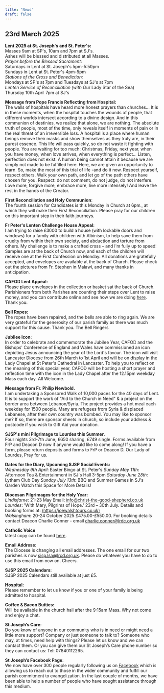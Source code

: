 ```yaml
---
title: "News"
draft: false
---
```

## 23rd March 2025

**Lent 2025 at St. Joseph's and St. Peter's:**  
Masses 9am at SP's, 10am and 7pm at SJ's.  
Ashes will be blessed and distributed at all Masses.  
*Prayer before the Blessed Sacrament:*  
Saturdays in Lent at St. Joseph's 5pm-5:50pm  
Sundays in Lent at St. Peter's 4pm-5pm  
*Stations of the Cross and Benediction:*  
Mondays at SP's at 7pm and Tuesdays at SJ's at 7pm  
*Lenten Service of Reconciliation (with O*ur Lady Star of the Sea)  
Thursday 10th April 7pm at SJ's  

**Message from Pope Francis Reflecting from Hospital:**  
The walls of hospitals have heard more honest prayers than churches... It is in these moments, when the hospital touches the wounds of people, that different worlds intersect according to a divine design. And in this communion of destinies, we realize that alone, we are nothing. The absolute truth of people, most of the time, only reveals itself in moments of pain or in the real threat of an irreversible loss. A hospital is a place where human beings remove their masks and show themselves as they truly are, in their purest essence. This life will pass quickly, so do not waste it fighting with people. You are waiting for too much: Christmas, Friday, next year, when you have money, when love arrives, when everything is perfect... Listen, perfection does not exist. A human being cannot attain it because we are simply not made to be fulfilled here. Here, we are given an opportunity to learn. So, make the most of this trial of life -and do it now. Respect yourself, respect others. Walk your own path, and let go of the path others have chosen for you. Respect: do not comment, do not judge, do not interfere. Love more, forgive more, embrace more, live more intensely! And leave the rest in the hands of the Creator.

**First Reconciliation and Holy Communion:**  
The fourth session for Candidates is this Monday in Church at 6pm., at which they will make their First Reconciliation. Please pray for our children on this important step in their faith journeys.

**Fr Peter's Lenten Challenge House Appeal:**  
I am trying to raise £3000 to build a house (with lockable doors and windows) for a family with children with Albinism, to help save them from cruelty from within their own society, and abduction and torture from others. My challenge is to make a crafted cross – and I'm fully up to speed! Samples are at the back of Church now, and each of the children will receive one at the First Confession on Monday. All donations are gratefully accepted, and envelopes are available at the back of Church. Please check out the pictures from Fr. Stephen in Malawi, and many thanks in anticipation.  

**CAFOD Lent Appeal:**  
Please place envelopes in the collection or basket sat the back of Church. Parishioners from both Parishes are counting their steps over Lent to raise money, and you can contribute online and see how we are doing [here](https://parishes.walk.cafod.org.uk/fundraising/st-joseph-and-st-peters-big-lent-walk). Thank you.

**Bell Ropes:**  
The ropes have been repaired, and the bells are able to ring again. We are very grateful for the generosity of our parish family as there was much support for this cause. Thank you. The Bell Ringers

**Jubilee Icon:**  
In order to celebrate and commemorate the Jubilee Year, CAFOD and the Bishops' Conference of England and Wales have commissioned an icon depicting Jesus announcing the year of the Lord's favour. The icon will visit Lancaster Diocese from 26th March to 1st April and will be on display in the Lady Chapel at St Peter's Cathedral in Lancaster. To help you to reflect on the meaning of this special year, CAFOD will be hosting a short prayer and reflection time with the icon in the Lady Chapel after the 12.15pm weekday Mass each day. All Welcome.  

**Message from Fr. Philip Newbold.**  
I am undertaking a Sponsored Walk of 10,000 paces for the 40 days of Lent. It is to support the work of "Aid to the Church in Need" & a project on the border area between Lebanon/Syria. The project provides a hot meal each weekday for 1500 people. Many are refugees from Syria & displaced Lebanese, after their own country was bombed. You may like to sponsor me? If so, there are sponsor sheets in church, so include your address & postcode if you wish to Gift Aid your donation.

**SJSP's mini Pilgrimage to Lourdes this Summer.**  
Four nights 3rd-7th June, £650 sharing, £749 single. Forms available from FrP and Deacon D now if anyone would like to come along! If you have a form, please return deposits and forms to FrP or Deacon D. Our Lady of Lourdes, Pray for us.

**Dates for the Diary, Upcoming SJSP Social Events:**  
*Wednesday 9th April*: Easter Bingo at St. Peter's
*Sunday May 11th*: Afternoon Tea & Entertainment in SJ's Hall 3-5pm
*Saturday June 28th*: Lytham Club Day
*Sunday July 13th*: BBQ and Summer Games in SJ's Garden
Watch this Space for More Details!

**Diocesan Pilgrimages for the Holy Year:**  
*Lindisfarne*: 21-23 May Email: [info@christ-the-good-shepherd.co.uk](mailto:info@christ-the-good-shepherd.co.uk)  
*Lourdes*: 'With Mary, Pilgrims of Hope.' 23rd – 30th July. Details and booking forms at: [(https://joewalshtours.co.uk)](https://joewalshtours.co.uk)  
*Walsingham*: 20-24 October 2025 £475.00-£550.00. For booking details contact Deacon Charlie Conner - email [charlie.conner@lrdc.org.uk](mailto:charlie.conner@lrdc.org.uk)  

**Catholic Voice**  
latest copy can be found [here](https://issuu.com/cathcom/docs/lancaster_voice_march_2025).

**Email Address:**  
The Diocese is changing all email addresses. The one email for our two parishes is now [sjsp.lsa@lrcd.org.uk](mailto:sjsp.lsa@lrcd.org.uk). Please do whatever you have to do to use this email from now on. Cheers.  

**SJSP 2025 Calendars:**  
SJSP 2025 Calendars still available at just £5.  

**Hospital:**  
Please remember to let us know if you or one of your family is being admitted to hospital.

**Coffee & Bacon Butties:**  
Will be available in the church hall after the 9:15am Mass. Why not come and enjoy a chat.

**St Joseph’s Care:**  
Do you know of anyone in our community who is in need or might need a little more support? Company or just someone to talk to? Someone who may, at times, need help with things? Please let us know and we can contact them. Or you can give them our St Joseph’s Care phone number so they can contact us: Tel: 07840112265.

**St Joseph’s Facebook Page:**  
We now have over 300 people regularly following us on [Facebook](https://www.facebook.com/pages/St-Josephs-Roman-Catholic-Church-Ansdell/230000653837017) which is allowing us to reach out to those in the wider community and fulfill our parish commitment to evangelization. In the last couple of months, we have been able to help a number of people who have sought assistance through this medium.
